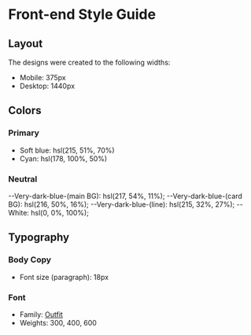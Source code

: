 # Front-end Style Guide

## Layout

The designs were created to the following widths:

- Mobile: 375px
- Desktop: 1440px

## Colors

### Primary

- Soft blue: hsl(215, 51%, 70%)
- Cyan: hsl(178, 100%, 50%)

### Neutral

--Very-dark-blue-(main BG): hsl(217, 54%, 11%);
--Very-dark-blue-(card BG): hsl(216, 50%, 16%);
--Very-dark-blue-(line): hsl(215, 32%, 27%);
--White: hsl(0, 0%, 100%);

## Typography

### Body Copy

- Font size (paragraph): 18px

### Font

- Family: [Outfit](https://fonts.google.com/specimen/Outfit)
- Weights: 300, 400, 600
